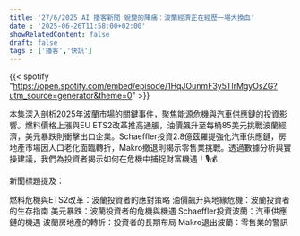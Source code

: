 ```yaml
---
title: '27/6/2025 AI 播客新聞 蛻變的陣痛：波蘭經濟正在經歷一場大換血'
date : '2025-06-26T11:58:00+02:00'
showRelatedContent: false
draft: false
tags : ['播客','快訊']
---
```

{{< spotify "https://open.spotify.com/embed/episode/1HqJOunmF3y5TlrMgyOsZG?utm_source=generator&theme=0" >}}


本集深入剖析2025年波蘭市場的關鍵事件，聚焦能源危機與汽車供應鏈的投資影響。燃料價格上漲與EU ETS2改革推高通脹，油價飆升至每桶85美元挑戰波蘭經濟，美元暴跌則衝擊出口企業。Schaeffler投資2.8億茲羅提強化汽車供應鏈，房地產市場因人口老化面臨轉折，Makro撤退則揭示零售業挑戰。透過數據分析與實操建議，我們為投資者揭示如何在危機中捕捉財富機遇！🎙️💰

新聞標題提及：

燃料危機與ETS2改革：波蘭投資者的應對策略
油價飆升與地緣危機：波蘭投資者的生存指南
美元暴跌：波蘭投資者的危機與機遇
Schaeffler投資波蘭：汽車供應鏈的機遇
波蘭房地產的轉折：投資者的長期布局
Makro退出波蘭：零售業的警訊
